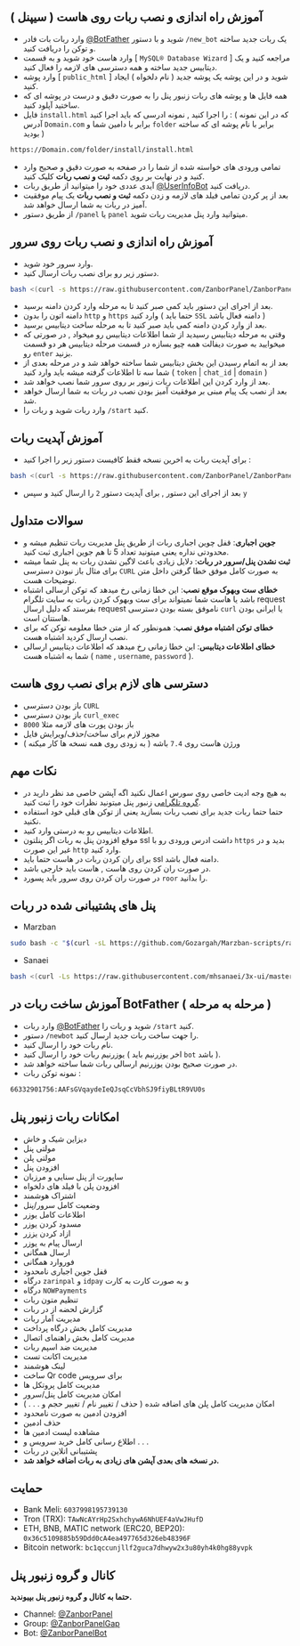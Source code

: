  ## آموزش راه اندازی و نصب ربات روی هاست ( سیپنل )
- وارد ربات بات فادر [@BotFather](https://t.me/BotFather) شوید و با دستور `/new_bot` یک ربات جدید ساخته و توکن را دریافت کنید.
- وارد هاست خود شوید و به قسمت [ `MySQL® Database Wizard` ] مراجعه کنید و یک دیتابیس جدید ساخته و همه دسترسی های لازمه را فعال کنید.
- وارد پوشه [ `public_html` ] شوید و در این پوشه یک پوشه جدید ( نام دلخواه ) ایجاد کنید.
- همه فایل ها و پوشه های ربات زنبور پنل را به صورت دقیق و درست در پوشه ای که ساختید آپلود کنید.
- فایل `install.html` را اجرا کنید , نمونه ادرسی که باید اجرا کنید : ( که در این نمونه آدرس `Domain.com` برابر با دامین شما و `folder` برابر با نام پوشه ای که ساخته بودید )
```bash
https://Domain.com/folder/install/install.html
```
- تمامی ورودی های خواسته شده از شما را در صفحه به صورت دقیق و صحیح وارد کنید و در نهایت بر روی دکمه **ثبت و نصب ربات** کلیک کنید.
- آیدی عددی خود را میتوانید از طریق ربات [@UserInfoBot](https://t.me/userinfobot) دریافت کنید.
- بعد از پر کردن تمامی فیلد های لازمه و زدن دکمه **ثبت و نصب ربات** یک پیام موفقیت آمیز در ربات به شما ارسال خواهد شد.
- از طریق دستور `/panel` یا `panel` میتوانید وارد پنل مدیریت ربات شوید.

 ## آموزش راه اندازی و نصب ربات روی سرور
- وارد سرور خود شوید.
- دستور زیر رو برای نصب ربات ارسال کنید.
```bash
bash <(curl -s https://raw.githubusercontent.com/ZanborPanel/ZanborPanel/main/zanbor.sh)
```
- بعد از اجرای این دستور باید کمی صبر کنید تا به مرحله وارد کردن دامنه برسید.
- دامنه اتون را بدون `http` و `https` وارد کنید ( حتما باید `SSL` دامنه فعال باشد )
- بعد از وارد کردن دامنه کمی باید صبر کنید تا به مرحله ساخت دیتابیس برسید.
- وقتی به مرحله دیتابیس رسیدید از شما اطلاعات دیتابیس رو میخواد , در صورتی که میخوایید به صورت دیفالت همه چیو بسازه در قسمت مرحله دیتابیس هر دو قسمت رو `enter` بزنید.
- بعد از به اتمام رسیدن این بخش دیتابیس شما ساخته خواهد شد و در مرحله بعدی از شما سه تا اطلاعات گرفته میشه باید وارد کنید ( `token` | `chat_id` | `domain` )
- بعد از وارد کردن این اطلاعات ربات زنبور بر روی سرور شما نصب خواهد شد.
- بعد از نصب یک پیام مبنی بر موفقیت آمیز بودن نصب در ربات به شما ارسال خواهد شد.
- وارد ربات شوید و ربات را `/start` کنید.

## آموزش آپدیت ربات
- برای آپدیت ربات به اخرین نسخه فقط کافیست دستور زیر را اجرا کنید :
```bash
bash <(curl -s https://raw.githubusercontent.com/ZanborPanel/ZanborPanel/main/update.sh)
```
- بعد از اجرای این دستور , برای آپدیت دستور `2` را ارسال کنید و سپس `y`

## سوالات متداول
- **جوین اجباری**: قفل چوین اجباری ربات از طریق پنل مدیریت ربات تنظیم میشه و محدودتی نداره یعنی میتونید تعداد 5 تا هم جوین اجباری ثبت کنید.
- **ثبت نشدن پنل/سرور در ربات**: دلایل زیادی باعث لاگین نشدن ربات به پنل شما میشه برای مثال باز نبودن دسترسی `CURL` به صورت کامل موفق خطا گرفتن داخل متن توضیحات هست.
- **خطای ست وبهوک موقع نصب**: این خطا زمانی رخ میدهد که توکن ارسالی اشتباه باشد یا هاست شما نمیتواند برای ست وبهوک کردن ربات به سایت تلگرام request بفرستد که دلیل ارسال request ناموفق بسته بودن دسترسی `curl` یا ایرانی بودن هاستتان است.
- **خطای توکن اشتباه موفق نصب**: همونطور که از متن خطا معلومه توکن که برای نصب ارسال کردید اشتباه هست.
- **خطای اطلاعات دیتابیس**: این خطا زمانی رخ میدهد که اطلاعات دیتابیس ارسالی شما به اشتباه هست ( `name` , `username`, `password` ).

## دسترسی های لازم برای نصب روی هاست
- باز بودن دسترسی `CURL`
- باز بودن دسترسی `curl_exec`
- باز بودن پورت های لازمه مثلا `8000`
- مجوز لازم برای ساخت/حذف/ویرایش فایل
- ورژن هاست روی `7.4` باشه ( به زودی روی همه نسخه ها کار میکنه )

## نکات مهم
- به هیچ وجه ادیت خاصی روی سورس اعمال نکنید اگه آپشن خاصی مد نظر دارید در [گروه تلگرامی](https://t.me/ZanborPanelGap) زنبور پنل میتونید نظرات خود را ثبت کنید.
- حتما حتما ربات جدید برای نصب ربات بسازید یعنی از توکن های قبلی خود استفاده نکنید.
- اطلاعات دیتابیس رو به درستی وارد کنید.
- موقع افزودن پنل به ربات اگر پنلتون ssl داشت ادرس ورودی رو با `https` بدید و در غیر این صورت `http` وارد کنید.
- برای ران کردن ربات در هاست حتما باید ssl دامنه فعال باشد.
- در صورت ران کردن روی هاست , هاست باید خارجی باشد.
- در صورت ران کردن روی سرور باید پسورد `roor` را بدانید.

## **پنل های پشتیبانی شده در ربات**
- Marzban
```bash
sudo bash -c "$(curl -sL https://github.com/Gozargah/Marzban-scripts/raw/master/marzban.sh)" @ install
```
- Sanaei
```bash
bash <(curl -Ls https://raw.githubusercontent.com/mhsanaei/3x-ui/master/install.sh)
```

## آموزش ساخت ربات در BotFather ( مرحله به مرحله )
- وارد ربات [@BotFather](https://t.me/BotFather) شوید و ربات را `/start` کنید.
- دستور `/newbot` را جهت ساخت ربات جدید ارسال کنید.
- نام ربات خود را ارسال کنید.
- یوزرنیم ربات خود را ارسال کنید ( اخر یوزرنیم باید `bot` باشد ).
- در صورت صحیح بودن یوزرنیم ارسالی ربات شما ساخته خواهد شد.
- نمونه توکن ربات :
```bash
66332901756:AAFsGVqaydeIeQJsqCcVbhSJ9fiyBLtR9VU0s
```

## امکانات ربات زنبور پنل
- دیزاین شیک و خاش
- مولتی پنل
- مولتی پلن
- افزودن پنل
- ساپورت از پنل سنایی و مرزبان
- افزودن پلن با فیلد های دلخواه
- اشتراک هوشمند
- وضعیت کامل سرور/پنل
- اطلاعات کامل یوزر
- مسدود کردن یوزر
- ازاد کردن یززر
- ارسال پیام به یوزر
- ارسال همگانی
- فوروارد همگانی
- قفل جوین اجباری نامحدود
- درگاه `zarinpal` و `idpay` و به صورت کارت به کارت
- درگاه `NOWPayments`
- تنظیم متون ربات
- گزارش لحضه از در ربات
- مدیریت آمار ربات
- مدیریت کامل بخش درگاه پرداخت
- مدیریت کامل بخش راهنمای اتصال
- مدیریت ضد اسپم ربات
- مدیریت اکانت تست
- لینک هوشمند
- ساخت Qr code برای سرویس
- مدیریت کامل پروتکل ها
- امکان مدیریت کامل پنل/سرور
- امکان مدیریت کامل پلن های اضافه شده ( حذف / تغییر نام / تغییر حجم و . . . )
- افزودن ادمین به صورت نامحدود
- حذف ادمین
- مشاهده لیست ادمین ها
- اطلاع رسانی کامل خرید سرویس و . . .
- پشتیبانی انلاین در ربات
- **در نسخه های بعدی آپشن های زیادی به ربات اضافه خواهد شد.**

## حمایت
- Bank Meli: `6037998195739130`
- Tron (TRX): `TAwNcAYrHp2SxhchywA6NhUEF4aVwJHufD`
- ETH, BNB, MATIC network (ERC20, BEP20): `0x36c5109885b59Ddd0cA4ea497765d326eb48396F`
- Bitcoin network: `bc1qccunjllf2guca7dhwyw2x3u80yh4k0hg88yvpk`

## کانال و گروه زنبور پنل
**حتما به کانال و گروه زنبور پنل بپیوندید.**
- Channel: [@ZanborPanel](https://t.me/ZanborPanel)
- Group: [@ZanborPanelGap](https://t.me/ZanborPanelGap)
- Bot: [@ZanborPanelBot](https://t.me/ZanborPanelBot)
